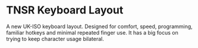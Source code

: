 # TNSR Keyboard Layout
A new UK-ISO keyboard layout. Designed for comfort, speed, programming, familiar hotkeys and minimal repeated finger use. It has a big focus on trying to keep character usage bilateral.
